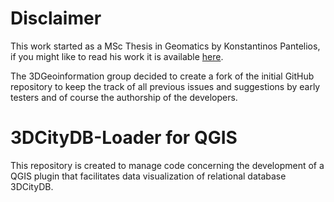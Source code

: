 # Disclaimer
This work started as a MSc Thesis in Geomatics by Konstantinos Pantelios, if you might like to read his work it is available [here](http://resolver.tudelft.nl/uuid:fb532bef-81b9-482b-921a-e7ce907cb544).

The 3DGeoinformation group decided to create a fork of the initial GitHub repository to keep the track of all previous issues and suggestions by early testers and of course the authorship of the developers.

# 3DCityDB-Loader for QGIS
This repository is created to manage code concerning the development of a QGIS plugin that facilitates data visualization of relational database 3DCityDB.
